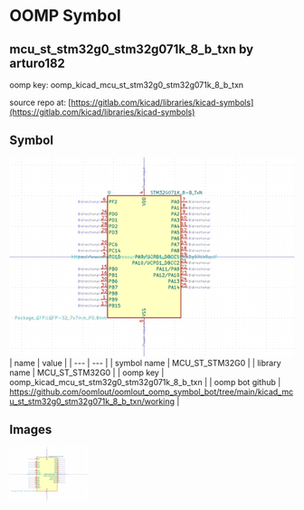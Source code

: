 # OOMP Symbol  
## mcu_st_stm32g0_stm32g071k_8_b_txn  by arturo182  
  
oomp key: oomp_kicad_mcu_st_stm32g0_stm32g071k_8_b_txn  
  
source repo at: [https://gitlab.com/kicad/libraries/kicad-symbols](https://gitlab.com/kicad/libraries/kicad-symbols)  
## Symbol  
  
[![working.png](working_600.png)](working.png)  
| name | value | 
| --- | --- | 
| symbol name | MCU_ST_STM32G0 | 
| library name | MCU_ST_STM32G0 | 
| oomp key | oomp_kicad_mcu_st_stm32g0_stm32g071k_8_b_txn | 
| oomp bot github | https://github.com/oomlout/oomlout_oomp_symbol_bot/tree/main/kicad_mcu_st_stm32g0_stm32g071k_8_b_txn/working | 
## Images  
  
[![working.png](working_140.png)](working.png)  
